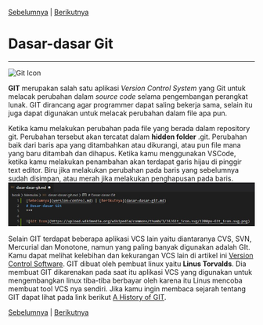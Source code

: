 [Sebelumnya](version-control.md) | [Berikutnya](dasar-dasar-git.md)
# Dasar-dasar Git
***

![Git Icon](https://upload.wikimedia.org/wikipedia/commons/thumb/3/3f/Git_icon.svg/1200px-Git_icon.svg.png)

**GIT** merupakan salah satu aplikasi *Version Control System* yang Git untuk melacak perubahan dalam *source code* selama pengembangan perangkat lunak. GIT dirancang agar programmer dapat saling bekerja sama, selain itu juga dapat digunakan untuk melacak perubahan dalam file apa pun. 

Ketika kamu melakukan perubahan pada file yang berada dalam repository git. Perubahan tersebut akan tercatat dalam **hidden folder** .git. Perubahan baik dari baris apa yang ditambahkan atau dikurangi, atau pun file mana yang baru ditambah dan dihapus. Ketika kamu menggunakan VSCode, ketika kamu melakukan penambahan akan terdapat garis hijau di pinggir text editor. Biru jika melakukan perubahan pada baris yang sebelumnya sudah disimpan, atau merah jika melakukan penghapusan pada baris.
![Git Icon](../../images/1.jpg)

Selain GIT terdapat beberapa aplikasi VCS lain yaitu diantaranya CVS, SVN, Mercurial dan Monotone, namun yang paling banyak digunakan adalah GIt. Kamu dapat melihat kelebihan dan kekurangan VCS lain di artikel ini [Version Control Software](https://www.softwaretestinghelp.com/version-control-software/). GIT dibuat oleh pembuat linux yaitu **Linus Torvalds**. Dia membuat GIT dikarenakan pada saat itu aplikasi VCS yang digunakan untuk mengembangkan linux tiba-tiba berbayar oleh karena itu Linus mencoba membuat tool VCS nya sendiri. Jika kamu ingin membaca sejarah tentang GIT dapat lihat pada link berikut [A History of GIT](https://git-scm.com/book/en/v2/Getting-Started-A-Short-History-of-Git).

[Sebelumnya](version-control.md) | [Berikutnya](dasar-dasar-git.md)